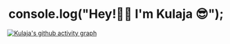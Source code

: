 <h1 align = "center">
console.log("Hey!👋🏻 I'm Kulaja 😎");
</h1>


[![Kulaja's github activity graph](https://activity-graph.herokuapp.com/graph?username=KulajaKarunaratne&theme=react-dark)](https://git.io/Pinto-PINTO)

